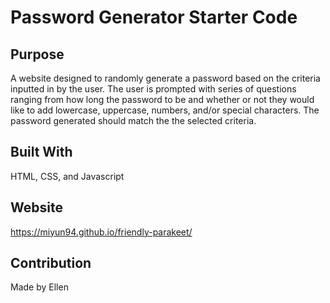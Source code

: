 # Password Generator Starter Code

## Purpose
A website designed to randomly generate a password based on the criteria inputted in by the user. The user is prompted with series of questions ranging from how long the password to be and whether or not they would like to add lowercase, uppercase, numbers, and/or special characters. The password generated should match the the selected criteria. 

## Built With
HTML, CSS, and Javascript

## Website 
https://miyun94.github.io/friendly-parakeet/

## Contribution
Made by Ellen
